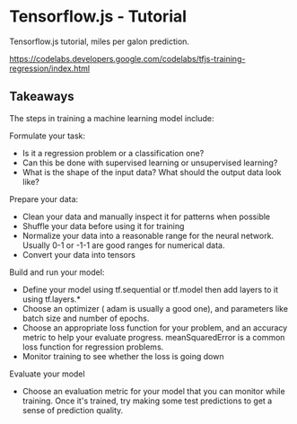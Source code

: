 # Tensorflow.js - Tutorial

Tensorflow.js tutorial, miles per galon prediction.

https://codelabs.developers.google.com/codelabs/tfjs-training-regression/index.html

## Takeaways

The steps in training a machine learning model include:

Formulate your task:

* Is it a regression problem or a classification one?
* Can this be done with supervised learning or unsupervised learning?
* What is the shape of the input data? What should the output data look like?

Prepare your data:

* Clean your data and manually inspect it for patterns when possible
* Shuffle your data before using it for training
* Normalize your data into a reasonable range for the neural network. Usually 0-1 or -1-1 are good ranges for numerical data.
* Convert your data into tensors

Build and run your model:

* Define your model using tf.sequential or tf.model then add layers to it using tf.layers.*
* Choose an optimizer ( adam is usually a good one), and parameters like batch size and number of epochs.
* Choose an appropriate loss function for your problem, and an accuracy metric to help your evaluate progress. meanSquaredError is a common loss function for regression problems.
* Monitor training to see whether the loss is going down

Evaluate your model

* Choose an evaluation metric for your model that you can monitor while training. Once it's trained, try making some test predictions to get a sense of prediction quality.
